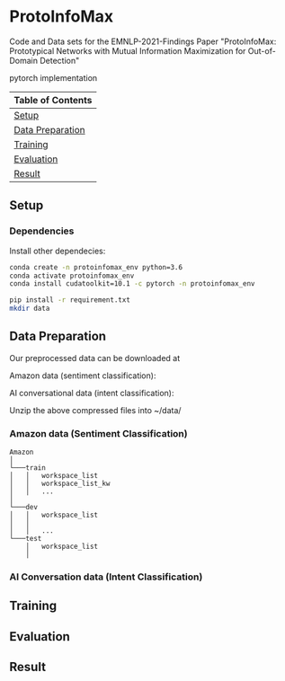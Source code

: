 # ProtoInfoMax
Code and Data sets for the EMNLP-2021-Findings Paper "ProtoInfoMax: Prototypical Networks with Mutual Information Maximization for Out-of-Domain Detection"

pytorch implementation

| Table of Contents |
|-|
| [Setup](#setup)|
| [Data Preparation](#prepare)|
| [Training](#training)|
| [Evaluation](#evaluation)|
| [Result](#result)|

## Setup
### Dependencies

Install other dependecies:
```bash
conda create -n protoinfomax_env python=3.6
conda activate protoinfomax_env
conda install cudatoolkit=10.1 -c pytorch -n protoinfomax_env 

pip install -r requirement.txt
mkdir data
```

## Data Preparation

Our preprocessed data can be downloaded at

Amazon data (sentiment classification):

AI conversational data (intent classification):

Unzip the above compressed files into ~/data/

### Amazon data (Sentiment Classification)

```
Amazon
│
└───train
│   │   workspace_list
│   │   workspace_list_kw
│   │   ...
│   
└───dev
│   │   workspace_list
│   │   
│   │   ...
└───test
    │   workspace_list
    │   
```

### AI Conversation data (Intent Classification)

## Training

## Evaluation

## Result
